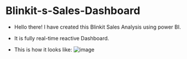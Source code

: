 # Blinkit-s-Sales-Dashboard
- Hello there! I have created this Blinkit Sales Analysis using power BI.
- It is fully real-time reactive Dashboard.

- This is how it looks like:
![image](https://github.com/user-attachments/assets/22389db0-9704-4919-b456-9432179629d8)
